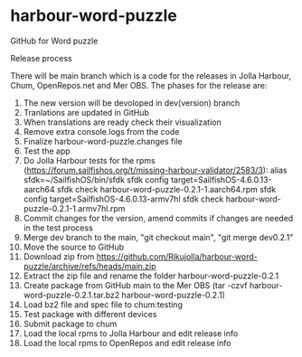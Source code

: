 # harbour-word-puzzle
GitHub for Word puzzle

Release process

There will be main branch which is a code for the releases in Jolla Harbour, Chum, OpenRepos.net and Mer OBS. The phases for the release are:

1. The new version will be devoloped in dev(version) branch
2. Tranlations are updated in GitHub
3. When translations are ready check their visualization
4. Remove extra console.logs from the code
5. Finalize harbour-word-puzzle.changes file
6. Test the app
7. Do Jolla Harbour tests for the rpms (https://forum.sailfishos.org/t/missing-harbour-validator/2583/3):
    alias sfdk=~/SailfishOS/bin/sfdk
    sfdk config target=SailfishOS-4.6.0.13-aarch64
    sfdk check harbour-word-puzzle-0.2.1-1.aarch64.rpm
    sfdk config target=SailfishOS-4.6.0.13-armv7hl
    sfdk check harbour-word-puzzle-0.2.1-1.armv7hl.rpm
8. Commit changes for the version, amend commits if changes are needed in the test process
9. Merge dev branch to the main, "git checkout main", "git merge dev0.2.1"
10. Move the source to GitHub
11. Download zip from https://github.com/Rikujolla/harbour-word-puzzle/archive/refs/heads/main.zip
12. Extract the zip file and rename the folder harbour-word-puzzle-0.2.1
13. Create package from GitHub main to the Mer OBS (tar -czvf harbour-word-puzzle-0.2.1.tar.bz2 harbour-word-puzzle-0.2.1)
14. Load bz2 file and spec file to chum:testing
15. Test package with different devices
16. Submit package to chum
17. Load the local rpms to Jolla Harbour and edit release info
18. Load the local rpms to OpenRepos and edit release info

